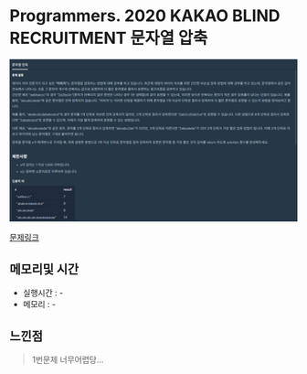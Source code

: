 # Programmers. 2020 KAKAO BLIND RECRUITMENT 문자열 압축

![문제이미지](https://github.com/pointehd/Algorithm/blob/master/img/200903.png?raw=true)

[문제링크](https://programmers.co.kr/learn/courses/30/lessons/60057?language=java)

## 메모리및 시간
* 실행시간 : -
* 메모리 : -


## 느낀점
> 1번문제 너무어렵당...

